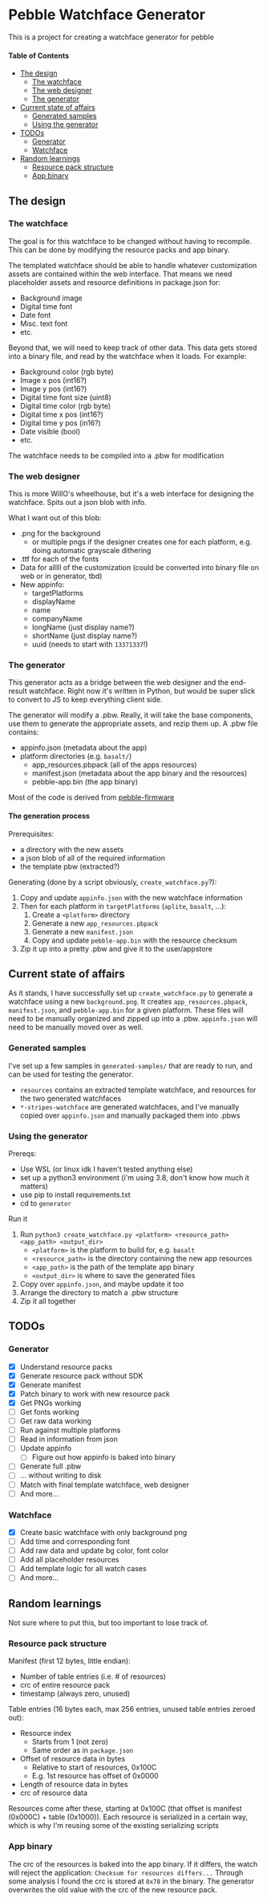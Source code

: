 # Pebble Watchface Generator

This is a project for creating a watchface generator for pebble

#### Table of Contents
* [The design](#the-design)
    * [The watchface](#the-watchface)
    * [The web designer](#the-web-designer)
    * [The generator](#the-generator)
* [Current state of affairs](#current-state-of-affairs)
    * [Generated samples](#generated-samples)
    * [Using the generator](#using-the-generator)
* [TODOs](#todos)
    * [Generator](#generator)
    * [Watchface](#watchface)
* [Random learnings](#random-learnings)
    * [Resource pack structure](#resource-pack-structure)
    * [App binary](#app-binary)


## The design

### The watchface

The goal is for this watchface to be changed without having to recompile. This can be done by modifying the resource packs and app binary.

The templated watchface should be able to handle whatever customization assets are contained within the web interface. That means we need placeholder assets and resource definitions in package.json for:
* Background image
* Digital time font
* Date font
* Misc. text font
* etc.

Beyond that, we will need to keep track of other data. This data gets stored into a binary file, and read by the watchface when it loads. For example:
* Background color (rgb byte)
* Image x pos (int16?)
* Image y pos (int16?)
* Digital time font size (uint8)
* Digital time color (rgb byte)
* Digital time x pos (int16?)
* Digital time y pos (in16?)
* Date visible (bool)
* etc.

The watchface needs to be compiled into a .pbw for modification

### The web designer

This is more WillO's wheelhouse, but it's a web interface for designing the watchface. Spits out a json blob with info.

What I want out of this blob:
* .png for the background
    * or multiple pngs if the designer creates one for each platform, e.g. doing automatic grayscale dithering
* .ttf for each of the fonts
* Data for alllll of the customization (could be converted into binary file on web or in generator, tbd)
* New appinfo:
    * targetPlatforms
    * displayName
    * name
    * companyName 
    * longName (just display name?)
    * shortName (just display name?)
    * uuid (needs to start with `13371337`!)

### The generator

This generator acts as a bridge between the web designer and the end-result watchface. Right now it's written in Python, but would be super slick to convert to JS to keep everything client side.

The generator will modify a .pbw. Really, it will take the base components, use them to generate the appropriate assets, and rezip them up. A .pbw file contains:
* appinfo.json (metadata about the app)
* platform directories (e.g. `basalt/`)
    * app_resources.pbpack (all of the apps resources)
    * manifest.json (metadata about the app binary and the resources)
    * pebble-app.bin (the app binary)

Most of the code is derived from [pebble-firmware](https://github.com/pebble-dev/pebble-firmware/tree/main)

#### The generation process

Prerequisites:
* a directory with the new assets
* a json blob of all of the required information
* the template pbw (extracted?)

Generating (done by a script obviously, `create_watchface.py`?):
1. Copy and update `appinfo.json` with the new watchface information
2. Then for each platform in `targetPlatforms` (`aplite`, `basalt`, ...):
    1. Create a `<platform>` directory
    2. Generate a new `app_resources.pbpack`
    3. Generate a new `manifest.json`
    4. Copy and update `pebble-app.bin` with the resource checksum
5. Zip it up into a pretty .pbw and give it to the user/appstore

## Current state of affairs

As it stands, I have successfully set up `create_watchface.py` to generate a watchface using a new `background.png`. It creates `app_resources.pbpack`, `manifest.json`, and `pebble-app.bin` for a given platform. These files will need to be manually organized and zipped up into a .pbw. `appinfo.json` will need to be manually moved over as well.

### Generated samples

I've set up a few samples in `generated-samples/` that are ready to run, and can be used for testing the generator.
* `resources` contains an extracted template watchface, and resources for the two generated watchfaces
* `*-stripes-watchface` are generated watchfaces, and I've manually copied over `appinfo.json` and manually packaged them into .pbws

### Using the generator

Prereqs:
* Use WSL (or linux idk I haven't tested anything else)
* set up a python3 environment (i'm using 3.8, don't know how much it matters)
* use pip to install requirements.txt
* cd to `generator`

Run it
1. Run ```python3 create_watchface.py <platform> <resource_path> <app_path> <output_dir>```
    * `<platform>` is the platform to build for, e.g. `basalt`
    * `<resource_path>` is the directory containing the new app resources
    * `<app_path>` is the path of the template app binary
    * `<output_dir>` is where to save the generated files
3. Copy over `appinfo.json`, and maybe update it too
2. Arrange the directory to match a .pbw structure
3. Zip it all together

## TODOs

### Generator

- [x] Understand resource packs
- [x] Generate resource pack without SDK
- [x] Generate manifest
- [x] Patch binary to work with new resource pack
- [x] Get PNGs working
- [ ] Get fonts working
- [ ] Get raw data working
- [ ] Run against multiple platforms
- [ ] Read in information from json
- [ ] Update appinfo
    - [ ] Figure out how appinfo is baked into binary
- [ ] Generate full .pbw
- [ ] ... without writing to disk
- [ ] Match with final template watchface, web designer
- [ ] And more...

### Watchface

- [x] Create basic watchface with only background png
- [ ] Add time and corresponding font
- [ ] Add raw data and update bg color, font color
- [ ] Add all placeholder resources
- [ ] Add template logic for all watch cases
- [ ] And more...

## Random learnings

Not sure where to put this, but too important to lose track of.

### Resource pack structure

Manifest (first 12 bytes, little endian):
* Number of table entries (i.e. # of resources)
* crc of entire resource pack
* timestamp (always zero, unused)

Table entries (16 bytes each, max 256 entries, unused table entries zeroed out):
* Resource index 
    * Starts from 1 (not zero)
    * Same order as in `package.json`
* Offset of resource data in bytes 
    * Relative to start of resources, 0x100C
    * E.g. 1st resource has offset of 0x0000
* Length of resource data in bytes
* crc of resource data

Resources come after these, starting at 0x100C (that offset is manifest (0x000C) + table (0x1000)). Each resource is serialized in a certain way, which is why I'm reusing some of the existing serializing scripts

### App binary

The crc of the resources is baked into the app binary. If it differs, the watch will reject the application: `Checksum for resources differs...` Through some analysis I found the crc is stored at `0x78` in the binary. The generator overwrites the old value with the crc of the new resource pack.